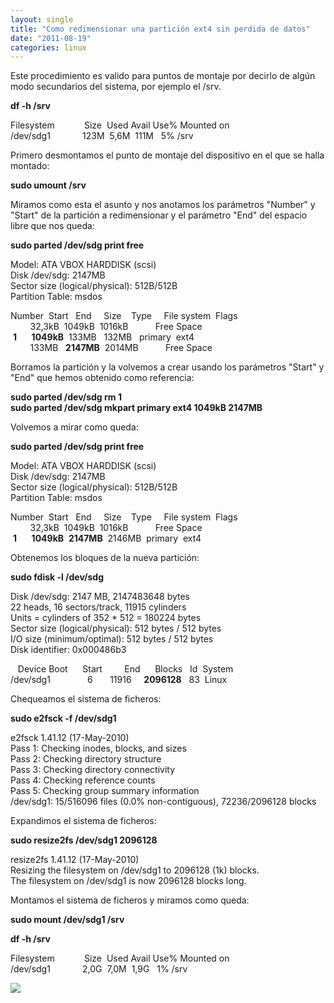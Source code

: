 ```yaml
---
layout: single
title: "Como redimensionar una partición ext4 sin perdida de datos"
date: "2011-08-19"
categories: linux
---
```


Este procedimiento es valido para puntos de montaje por decirlo de algún modo secundarios del sistema, por ejemplo el /srv.  
  
**df -h /srv**  
  
Filesystem            Size  Used Avail Use% Mounted on  
/dev/sdg1             123M  5,6M  111M   5% /srv  
  
Primero desmontamos el punto de montaje del dispositivo en el que se halla montado:  
  
**sudo umount /srv**  
  
Miramos como esta el asunto y nos anotamos los parámetros "Number" y "Start" de la partición a redimensionar y el parámetro "End" del espacio libre que nos queda:  
  
**sudo parted /dev/sdg print free**  
  
Model: ATA VBOX HARDDISK (scsi)  
Disk /dev/sdg: 2147MB  
Sector size (logical/physical): 512B/512B  
Partition Table: msdos  
  
Number  Start   End     Size    Type     File system  Flags  
        32,3kB  1049kB  1016kB           Free Space  
 **1**      **1049kB**  133MB   132MB   primary  ext4  
        133MB   **2147MB**  2014MB           Free Space  
  
Borramos la partición y la volvemos a crear usando los parámetros "Start" y "End" que hemos obtenido como referencia:  
  
**sudo parted /dev/sdg rm 1  
sudo parted /dev/sdg mkpart primary ext4 1049kB 2147MB**  
  
Volvemos a mirar como queda:  
  
**sudo parted /dev/sdg print free**  
  
Model: ATA VBOX HARDDISK (scsi)  
Disk /dev/sdg: 2147MB  
Sector size (logical/physical): 512B/512B  
Partition Table: msdos  
  
Number  Start   End     Size    Type     File system  Flags  
        32,3kB  1049kB  1016kB           Free Space  
 **1**      **1049kB**  **2147MB**  2146MB  primary  ext4  
  
Obtenemos los bloques de la nueva partición:  
  
**sudo fdisk -l /dev/sdg**  
  
Disk /dev/sdg: 2147 MB, 2147483648 bytes  
22 heads, 16 sectors/track, 11915 cylinders  
Units = cylinders of 352 \* 512 = 180224 bytes  
Sector size (logical/physical): 512 bytes / 512 bytes  
I/O size (minimum/optimal): 512 bytes / 512 bytes  
Disk identifier: 0x000486b3  
  
   Device Boot      Start         End      Blocks   Id  System  
/dev/sdg1               6       11916     **2096128**   83  Linux  
  
Chequeamos el sistema de ficheros:  
  
**sudo e2fsck -f /dev/sdg1**  
  
e2fsck 1.41.12 (17-May-2010)  
Pass 1: Checking inodes, blocks, and sizes  
Pass 2: Checking directory structure  
Pass 3: Checking directory connectivity  
Pass 4: Checking reference counts  
Pass 5: Checking group summary information  
/dev/sdg1: 15/516096 files (0.0% non-contiguous), 72236/2096128 blocks  
  
Expandimos el sistema de ficheros:  
  
**sudo resize2fs /dev/sdg1 2096128**  
  
resize2fs 1.41.12 (17-May-2010)  
Resizing the filesystem on /dev/sdg1 to 2096128 (1k) blocks.  
The filesystem on /dev/sdg1 is now 2096128 blocks long.  
  
Montamos el sistema de ficheros y miramos como queda:  
  
**sudo mount /dev/sdg1 /srv**  
  
**df -h /srv**  
  
Filesystem            Size  Used Avail Use% Mounted on  
/dev/sdg1             2,0G  7,0M  1,9G   1% /srv

![](https://blogger.googleusercontent.com/tracker/3262098284547378612-5420305353998922872?l=tablondesastre.blogspot.com)
